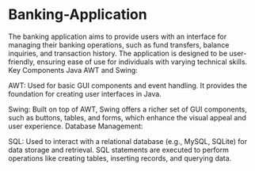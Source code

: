 # Banking-Application
The banking application aims to provide users with an interface for managing their banking operations, such as fund transfers, balance inquiries, and transaction history. The application is designed to be user-friendly, ensuring ease of use for individuals with varying technical skills.
Key Components
Java AWT and Swing:

AWT: Used for basic GUI components and event handling. It provides the foundation for creating user interfaces in Java.

Swing: Built on top of AWT, Swing offers a richer set of GUI components, such as buttons, tables, and forms, which enhance the visual appeal and user experience.
Database Management:

SQL: Used to interact with a relational database (e.g., MySQL, SQLite) for data storage and retrieval. SQL statements are executed to perform operations like creating tables, inserting records, and querying data.
